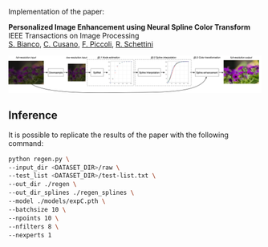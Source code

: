 Implementation of the paper:

**Personalized Image Enhancement using Neural Spline Color Transform**<br>
IEEE Transactions on Image Processing<br>
[S. Bianco](http://www.ivl.disco.unimib.it/people/simone-bianco/ "Simone Bianco"), [C. Cusano](http://www.ivl.disco.unimib.it/people/claudio-cusano/ "Claudio Cusano"), [F. Piccoli](http://www.ivl.disco.unimib.it/people/flavio-piccoli/ "Flavio Piccoli"), [R. Schettini](http://www.ivl.disco.unimib.it/people/raimondo-schettini/ "Raimondo Schettini")

![Pipeline](https://github.com/dros1986/neural_spline_enhancement/blob/master/res/pipe1.png?raw=true)

## Inference

It is possible to replicate the results of the paper with the following command:

``` bash
python regen.py \
--input_dir <DATASET_DIR>/raw \
--test_list <DATASET_DIR>/test-list.txt \
--out_dir ./regen \
--out_dir_splines ./regen_splines \
--model ./models/expC.pth \
--batchsize 10 \
--npoints 10 \
--nfilters 8 \
--nexperts 1
```
